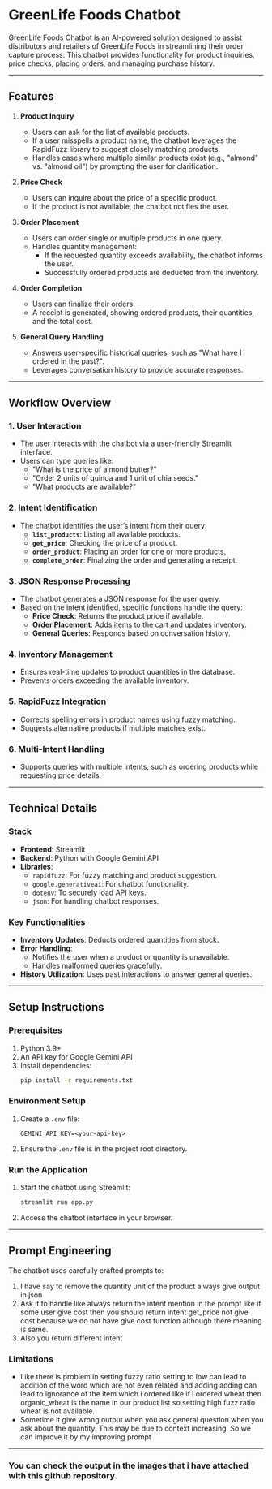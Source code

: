 # GreenLife Foods Chatbot

GreenLife Foods Chatbot is an AI-powered solution designed to assist distributors and retailers of GreenLife Foods in streamlining their order capture process. This chatbot provides functionality for product inquiries, price checks, placing orders, and managing purchase history.

---

## Features

1. **Product Inquiry**
   - Users can ask for the list of available products.
   - If a user misspells a product name, the chatbot leverages the RapidFuzz library to suggest closely matching products.
   - Handles cases where multiple similar products exist (e.g., "almond" vs. "almond oil") by prompting the user for clarification.

2. **Price Check**
   - Users can inquire about the price of a specific product.
   - If the product is not available, the chatbot notifies the user.

3. **Order Placement**
   - Users can order single or multiple products in one query.
   - Handles quantity management:
     - If the requested quantity exceeds availability, the chatbot informs the user.
     - Successfully ordered products are deducted from the inventory.

4. **Order Completion**
   - Users can finalize their orders.
   - A receipt is generated, showing ordered products, their quantities, and the total cost.

5. **General Query Handling**
   - Answers user-specific historical queries, such as "What have I ordered in the past?".
   - Leverages conversation history to provide accurate responses.

---

## Workflow Overview

### 1. User Interaction
- The user interacts with the chatbot via a user-friendly Streamlit interface.
- Users can type queries like:
  - "What is the price of almond butter?"
  - "Order 2 units of quinoa and 1 unit of chia seeds."
  - "What products are available?"

### 2. Intent Identification
- The chatbot identifies the user’s intent from their query:
  - **`list_products`**: Listing all available products.
  - **`get_price`**: Checking the price of a product.
  - **`order_product`**: Placing an order for one or more products.
  - **`complete_order`**: Finalizing the order and generating a receipt.

### 3. JSON Response Processing
- The chatbot generates a JSON response for the user query.
- Based on the intent identified, specific functions handle the query:
  - **Price Check**: Returns the product price if available.
  - **Order Placement**: Adds items to the cart and updates inventory.
  - **General Queries**: Responds based on conversation history.

### 4. Inventory Management
- Ensures real-time updates to product quantities in the database.
- Prevents orders exceeding the available inventory.

### 5. RapidFuzz Integration
- Corrects spelling errors in product names using fuzzy matching.
- Suggests alternative products if multiple matches exist.

### 6. Multi-Intent Handling
- Supports queries with multiple intents, such as ordering products while requesting price details.

---

## Technical Details

### Stack
- **Frontend**: Streamlit
- **Backend**: Python with Google Gemini API
- **Libraries**: 
  - `rapidfuzz`: For fuzzy matching and product suggestion.
  - `google.generativeai`: For chatbot functionality.
  - `dotenv`: To securely load API keys.
  - `json`: For handling chatbot responses.

### Key Functionalities
- **Inventory Updates**: Deducts ordered quantities from stock.
- **Error Handling**: 
  - Notifies the user when a product or quantity is unavailable.
  - Handles malformed queries gracefully.
- **History Utilization**: Uses past interactions to answer general queries.

---

## Setup Instructions

### Prerequisites
1. Python 3.9+
2. An API key for Google Gemini API
3. Install dependencies:
   ```bash
   pip install -r requirements.txt
   ```

### Environment Setup
1. Create a `.env` file:
   ```
   GEMINI_API_KEY=<your-api-key>
   ```
2. Ensure the `.env` file is in the project root directory.

### Run the Application
1. Start the chatbot using Streamlit:
   ```bash
   streamlit run app.py
   ```
2. Access the chatbot interface in your browser.

---

## Prompt Engineering
The chatbot uses carefully crafted prompts to:
1. I have say to remove the quantity unit of the product always give output in json
2. Ask it to handle like always return the intent mention in the prompt like if some user give cost then you should return intent get_price not give cost because we do not have give cost function although there meaning is same.
3. Also you return different intent



### Limitations
- Like there is problem in setting fuzzy ratio setting to low can lead to addition of the word which are not even related and adding adding can lead to ignorance of the item which i ordered like if i ordered wheat then organic_wheat is the name in our product list so setting high fuzz ratio wheat is not available.
- Sometime it give wrong output when you ask general question when you ask about the quantity. This may be due to context increasing. So we can improve it by my improving prompt

---

### You can check the output in the images that i have attached with this github repository.
